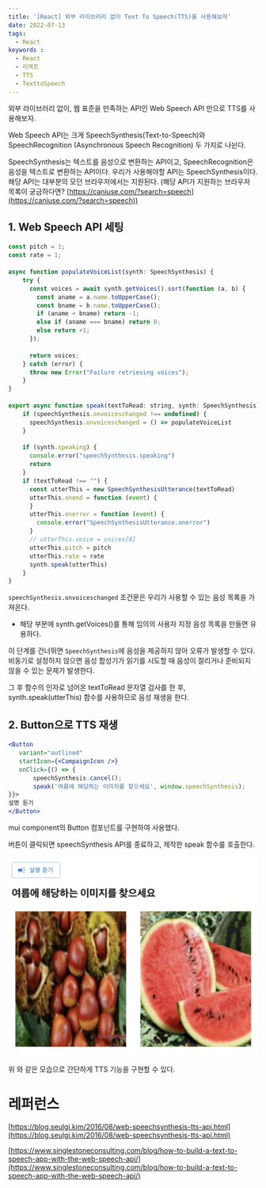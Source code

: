 ```yaml
---
title: '[React] 외부 라이브러리 없이 Text To Speech(TTS)를 사용해보자'
date: 2022-07-13
tags:
  - React
keywords :
  - React
  - 리액트
  - TTS
  - TexttoSpeech
---
```


외부 라이브러리 없이, 웹 표준을 만족하는 API인 Web Speech API 만으로 TTS를 사용해보자.

Web Speech API는 크게 SpeechSynthesis(Text-to-Speech)와 SpeechRecognition (Asynchronous Speech Recognition) 두 가지로 나뉜다.

SpeechSynthesis는 텍스트를 음성으로 변환하는 API이고, SpeechRecognition은 음성을 텍스트로 변환하는 API이다. 우리가 사용해야할 API는 SpeechSynthesis이다. 해당 API는 대부분의 모던 브라우저에서는 지원된다. (해당 API가 지원하는 브라우저 목록이 궁금하다면? [https://caniuse.com/?search=speech](https://caniuse.com/?search=speech))

## 1. Web Speech API 세팅

```jsx
const pitch = 1;
const rate = 1;

async function populateVoiceList(synth: SpeechSynthesis) {
    try {
      const voices = await synth.getVoices().sort(function (a, b) {
        const aname = a.name.toUpperCase();
        const bname = b.name.toUpperCase();
        if (aname < bname) return -1;
        else if (aname === bname) return 0;
        else return +1;
      });
  
      return voices;
    } catch (error) {
      throw new Error("Failure retrieving voices");
    }
}

export async function speak(textToRead: string, synth: SpeechSynthesis) {
    if (speechSynthesis.onvoiceschanged !== undefined) {
      speechSynthesis.onvoiceschanged = () => populateVoiceList
    }
  
    if (synth.speaking) {
      console.error("speechSynthesis.speaking")
      return
    }
    if (textToRead !== "") {
      const utterThis = new SpeechSynthesisUtterance(textToRead)
      utterThis.onend = function (event) {
      }
      utterThis.onerror = function (event) {
        console.error("SpeechSynthesisUtterance.onerror")
      }
      // utterThis.voice = voices[0]
      utterThis.pitch = pitch
      utterThis.rate = rate
      synth.speak(utterThis)
    }
}
```

`speechSynthesis.onvoiceschanged` 조건문은 우리가 사용할 수 있는 음성 목록을 가져온다.

- 해당 부분에 synth.getVoices()를 통해 임의의 사용자 지정 음성 목록을 만들면 유용하다.

이 단계를 건너뛰면 `SpeechSynthesis`에 음성을 제공하지 않아 오류가 발생할 수 있다. 비동기로 설정하지 않으면 음성 합성기가 읽기를 시도할 때 음성이 잘리거나 준비되지 않을 수 있는 문제가 발생한다.

그 후 함수의 인자로 넘어온 textToRead 문자열 검사를 한 후, synth.speak(utterThis) 함수를 사용하므로 음성 재생을 한다.

## 2. Button으로 TTS 재생

```jsx
<Button
   variant="outlined"
   startIcon={<CampaignIcon />}
   onClick={() => {
       speechSynthesis.cancel();
       speak('여름에 해당하는 이미지를 찾으세요', window.speechSynthesis);
}}>
설명 듣기
</Button>
```
mui component의 Button 컴포넌트를 구현하여 사용했다.

버튼이 클릭되면 speechSynthesis API를 종료하고, 제작한 speak 함수를 호출한다.

![Untitled](1.png)

위 와 같은 모습으로 간단하게 TTS 기능을 구현할 수 있다.

# 레퍼런스

[https://blog.seulgi.kim/2016/08/web-speechsynthesis-tts-api.html](https://blog.seulgi.kim/2016/08/web-speechsynthesis-tts-api.html)

[https://www.singlestoneconsulting.com/blog/how-to-build-a-text-to-speech-app-with-the-web-speech-api/](https://www.singlestoneconsulting.com/blog/how-to-build-a-text-to-speech-app-with-the-web-speech-api/)